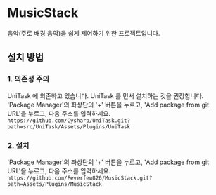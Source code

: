 # MusicStack
음악(주로 배경 음악)을 쉽게 제어하기 위한 프로젝트입니다.

## 설치 방법
### 1. 의존성 주의
UniTask 에 의존하고 있습니다.
UniTask 를 먼서 설치하는 것을 권장합니다.
'Package Manager'의 좌상단의 '+' 버튼을 누르고, 'Add package from git URL'을 누르고, 다음 주소를 입력하세요.
`https://github.com/Cysharp/UniTask.git?path=src/UniTask/Assets/Plugins/UniTask`
### 2. 설치
'Package Manager'의 좌상단의 '+' 버튼을 누르고, 'Add package from git URL'을 누르고, 다음 주소를 입력하세요.
`https://github.com/Feverfew826/MusicStack.git?path=Assets/Plugins/MusicStack`